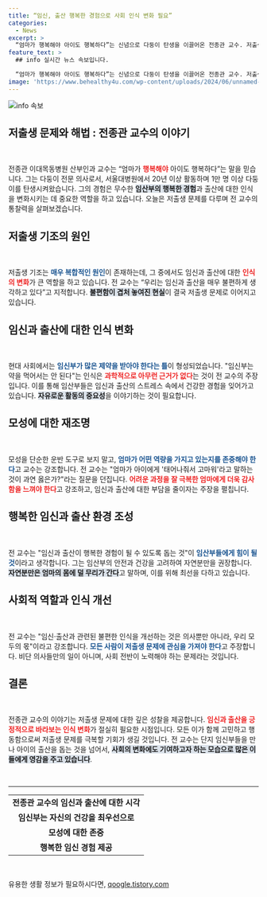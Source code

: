 ```yaml
---
title: “임신, 출산 행복한 경험으로 사회 인식 변화 필요”
categories:
  - News
excerpt: >
  “엄마가 행복해야 아이도 행복하다”는 신념으로 다둥이 탄생을 이끌어온 전종관 교수. 저출생 문제 해결을 위한 그만의 통찰과 노력, 함께 알아보세요!
feature_text: >
  ## info 실시간 뉴스 속보입니다.

  “엄마가 행복해야 아이도 행복하다”는 신념으로 다둥이 탄생을 이끌어온 전종관 교수. 저출생 문제 해결을 위한 그만의 통찰과 노력, 함께 알아보세요!
image: 'https://www.behealthy4u.com/wp-content/uploads/2024/06/unnamed-file.png'
---
```


<p><img src="https://www.behealthy4u.com/wp-content/uploads/2024/06/unnamed-file.png" alt="info 속보" /></p>

<h2 data-ke-size="size26">저출생 문제와 해법 : 전종관 교수의 이야기</h2>

<p data-ke-size="size16">&nbsp;</p>

<p>전종관 이대목동병원 산부인과 교수는 “엄마가 <b><span style="color: #ee2323;">행복해야</span></b> 아이도 행복하다”는 말을 믿습니다. 그는 다둥이 전문 의사로서, 서울대병원에서 20년 이상 활동하며 1만 명 이상 다둥이를 탄생시켜왔습니다. 그의 경험은 무수한 <b><span style="background-color: #21538527;">임산부의 행복한 경험</span></b>과 출산에 대한 인식을 변화시키는 데 중요한 역할을 하고 있습니다. 오늘은 저출생 문제를 다루며 전 교수의 통찰력을 살펴보겠습니다.</p>

<h2 data-ke-size="size26">저출생 기조의 원인</h2>

<p data-ke-size="size16">&nbsp;</p>

<p>저출생 기조는 <b><span style="color: #1a5490;">매우 복합적인 원인</span></b>이 존재하는데, 그 중에서도 임신과 출산에 대한 <b><span style="color: #ee2323;">인식의 변화</span></b>가 큰 역할을 하고 있습니다. 전 교수는 “우리는 임신과 출산을 매우 불편하게 생각하고 있다”고 지적합니다. <b><span style="background-color: #21538527;">불편함이 겹처 놓여진 현실</span></b>이 결국 저출생 문제로 이어지고 있습니다.</p>

<h2 data-ke-size="size26">임신과 출산에 대한 인식 변화</h2>

<p data-ke-size="size16">&nbsp;</p>

<p>현대 사회에서는 <b><span style="color: #1a5490;">임신부가 많은 제약을 받아야 한다는 틀</span></b>이 형성되었습니다. "임신부는 약을 먹어서는 안 된다"는 인식은 <b><span style="color: #ee2323;">과학적으로 아무런 근거가 없다</span></b>는 것이 전 교수의 주장입니다. 이를 통해 임산부들은 임신과 출산의 스트레스 속에서 건강한 경험을 잊어가고 있습니다. <b><span style="background-color: #21538527;">자유로운 활동의 중요성</span></b>을 이야기하는 것이 필요합니다.</p>

<h2 data-ke-size="size26">모성에 대한 재조명</h2>

<p data-ke-size="size16">&nbsp;</p>

<p>모성을 단순한 운반 도구로 보지 말고, <b><span style="color: #1a5490;">엄마가 어떤 역량을 가지고 있는지를 존중해야 한다</span></b>고 교수는 강조합니다. 전 교수는 "엄마가 아이에게 '태어나줘서 고마워'라고 말하는 것이 과연 옳은가?"라는 질문을 던집니다. <b><span style="color: #ee2323;">어려운 과정을 잘 극복한 엄마에게 더욱 감사함을 느껴야 한다</span></b>고 강조하고, 임신과 출산에 대한 부담을 줄이자는 주장을 펼칩니다.</p>

<h2 data-ke-size="size26">행복한 임신과 출산 환경 조성</h2>

<p data-ke-size="size16">&nbsp;</p>

<p>전 교수는 "임신과 출산이 행복한 경험이 될 수 있도록 돕는 것"이 <b><span style="color: #1a5490;">임산부들에게 힘이 될 것</span></b>이라고 생각합니다. 그는 임산부의 안전과 건강을 고려하여 자연분만을 권장합니다. <b><span style="background-color: #21538527;">자연분만은 엄마의 몸에 덜 무리가 간다</span></b>고 말하며, 이를 위해 최선을 다하고 있습니다.</p>

<h2 data-ke-size="size26">사회적 역할과 인식 개선</h2>

<p data-ke-size="size16">&nbsp;</p>

<p>전 교수는 "임신·출산과 관련된 불편한 인식을 개선하는 것은 의사뿐만 아니라, 우리 모두의 몫"이라고 강조합니다. <b><span style="color: #1a5490;">모든 사람이 저출생 문제에 관심을 가져야 한다</span></b>고 주장합니다. 비단 의사들만의 일이 아니며, 사회 전반이 노력해야 하는 문제라는 것입니다.</p>

<h2 data-ke-size="size26">결론</h2>

<p data-ke-size="size16">&nbsp;</p>

<p>전종관 교수의 이야기는 저출생 문제에 대한 깊은 성찰을 제공합니다. <b><span style="color: #ee2323;">임신과 출산을 긍정적으로 바라보는 인식 변화</span></b>가 절실히 필요한 시점입니다. 모든 이가 함께 고민하고 행동함으로써 저출생 문제를 극복할 기회가 생길 것입니다. 전 교수는 단지 임신부들을 만나 아이의 출산을 돕는 것을 넘어서, <b><span style="background-color: #21538527;">사회의 변화에도 기여하고자 하는 모습으로 많은 이들에게 영감을 주고 있습니다</span></b>. </p>

<p data-ke-size="size16">&nbsp;</p>

<hr>

<table>
  <tr>
    <td style="text-align: center; height: 17px;"><b>전종관 교수의 임신과 출산에 대한 시각</b></td>
  </tr>
  <tr>
    <td style="text-align: center; height: 17px;"><b>임신부는 자신의 건강을 최우선으로</b></td>
  </tr>
  <tr>
    <td style="text-align: center; height: 17px;"><b>모성에 대한 존중</b></td>
  </tr>
  <tr>
    <td style="text-align: center; height: 17px;"><b>행복한 임신 경험 제공</b></td>
  </tr>
</table>

<p data-ke-size="size16">&nbsp;</p>
유용한 생활 정보가 필요하시다면, <a href="https://qoogle.tistory.com" rel="dofollow">qoogle.tistory.com</a>


